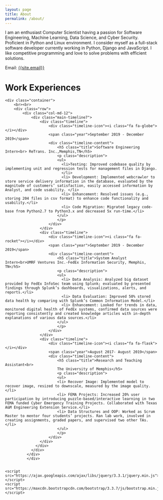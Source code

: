 ```yaml
---
layout: page
title: About
permalink: /about/
---
```

<p>
I am an enthusiast Computer Scientist having a passion for Software Engineering, Machine Learning, Data Science, and Cyber Security. Proficient in Python and Linux environment. I consider myself as a full-stack software developer currently working in Python, Django and JavaScript. I like competitive programming and love to solve problems with efficient solutions.
</p>

Email: <a href="mailto:{{site.email}}?Subject=From Blog Site:">{{site.email}}</a>

# Work Experiences
<!-- body text -->
<div class="container">
  <div class="about">

    <div class="container">
        <br><br>
        <div class="row">
            <div class="col-md-12">
                <div class="main-timeline7">
                    <div class="timeline">
                        <div class="timeline-icon"><i class="fa fa-globe"></i></div>
                        <span class="year">September 2019 - December 2019</span>
                        <div class="timeline-content">
                            <h5 class="title">Software Engineering Intern<br> ReTrans. Inc.,Memphis,TN</h5>
                            <p class="description">
                            <ul>
                              <li>Testing: Improved codebase quality by implementing unit and regression tests for management files in Django.
                              </li>
                              <li> Development: Implemented webcrawler to store service delivery information in the database, evaluated by the magnitude of customers’ satisfaction, easily accessed information by Analyst, and code usability. </li>
                              <li> Enhancement: Resolved issues (e.g., storing 204 files in csv format) to enhance code functionality and usability.</li>
                              <li> Code Migration: Migrated legacy code-base from Python2.7 to Python3.x and decreased 5x run-time.</li>
                            </ul>
                            </p>
                        </div>
                    </div>
                    <div class="timeline">
                        <div class="timeline-icon"><i class="fa fa-rocket"></i></div>
                        <span class="year">September 2019 - December 2019</span>
                        <div class="timeline-content">
                            <h5 class="title">System Analyst Intern<br>UMRF Ventures Inc.-FedEx Information Security, Memphis, TN</h5>
                            <p class="description">
                            <ul>
                              <li> Data Analysis: Analyzed big dataset provided by FedEx InfoSec team using Splunk; evaluated by presented findings through Splunk’s dashboards, visualizations, alerts, and reports.</li>
                              <li> Data Evaluation: Improved 50% stored data health by comparing with Splunk’s Common Information Model.</li>
                              <li> Enhancement: Looked for trends in data, monitored digital health of FedEx systems, confirmed data sources were reporting consistently and created knowledge articles with in-depth explanations of various data sources.</li>
                            </ul>
                            </p>
                        </div>
                    </div>
                    <div class="timeline">
                        <div class="timeline-icon"><i class="fa fa-flask"></i></div>
                        <span class="year">August 2017- August 2019</span>
                        <div class="timeline-content">
                            <h5 class="title">Research and Teaching Assistant<br>
                            The University of Memphis</h5>
                            <p class="description">
                            <ul>
                            <li> Recover Image: Implemented model to recover image, resized to downscale, measured by the image quality.</li>
                            <li> FEMA Projects: Increased 20% user participation by introducing puzzle-based/interactive learning in two FEMA funded Cyber Emergency Training Projects. Collaborated with Texas A&M Engineering Extension Service.</li>
                            <li> Data Structures and OOP: Worked as Scrum Master to mentor four students’ projects. Ran lab work, involved in creating assignments, graded papers, and supervised two other TAs.</li>
                            </ul>
                            </p>
                        </div>
                    </div>
                  </div>
                </div>
              </div>
              </div>


    <script src="https://ajax.googleapis.com/ajax/libs/jquery/3.3.1/jquery.min.js"></script>
    <script src="https://maxcdn.bootstrapcdn.com/bootstrap/3.3.7/js/bootstrap.min.js"></script>

